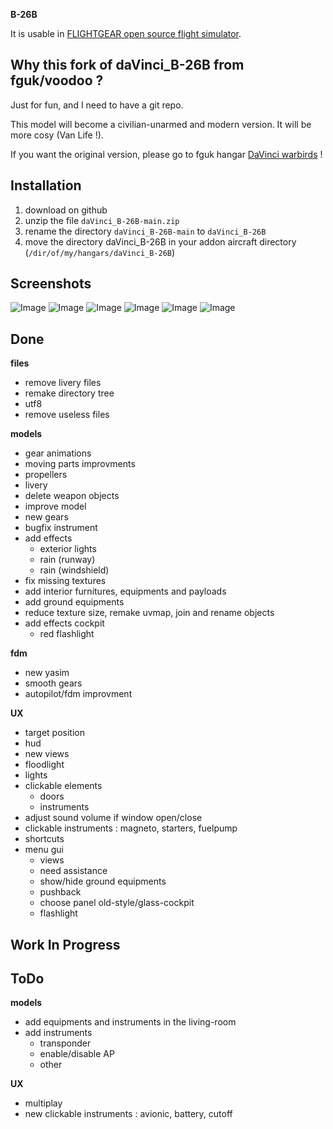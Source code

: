**B-26B**

It is usable in [FLIGHTGEAR open source flight simulator](http://www.flightgear.org).

Why this fork of daVinci_B-26B from fguk/voodoo ?
-------------------------------------------------

Just for fun, and I need to have a git repo.

This model will become a civilian-unarmed and modern version. It will be more cosy (Van Life !).

If you want the original version, please go to fguk hangar [DaVinci warbirds](https://sites.google.com/view/fgukhangar/flightgear-uk-home-page/hangar/davinci-aircraft/warbirds) !

Installation
------------

1. download on github
2. unzip the file `daVinci_B-26B-main.zip`
3. rename the directory `daVinci_B-26B-main` to `daVinci_B-26B`
4. move the directory daVinci_B-26B in your addon aircraft directory (`/dir/of/my/hangars/daVinci_B-26B`)

Screenshots
-----------

![Image](https://i.imgur.com/GxIpSqM.png)
![Image](https://i.imgur.com/puO2uqR.png)
![Image](https://i.imgur.com/RhyFsYf.png)
![Image](https://i.imgur.com/zZRX407.png)
![Image](https://i.imgur.com/s7AgN9D.png)
![Image](https://i.imgur.com/qKAa5Un.png)


Done
----

**files**

- remove livery files
- remake directory tree
- utf8
- remove useless files

**models**

- gear animations
- moving parts improvments
- propellers
- livery
- delete weapon objects
- improve model
- new gears
- bugfix instrument
- add effects
    - exterior lights
    - rain (runway)
    - rain (windshield)
- fix missing textures
- add interior furnitures, equipments and payloads
- add ground equipments
- reduce texture size, remake uvmap, join and rename objects
- add effects cockpit
    - red flashlight

**fdm**

- new yasim
- smooth gears
- autopilot/fdm improvment

**UX**

- target position
- hud
- new views
- floodlight
- lights
- clickable elements
    - doors
    - instruments
- adjust sound volume if window open/close
- clickable instruments : magneto, starters, fuelpump
- shortcuts
- menu gui
    - views
    - need assistance
    - show/hide ground equipments
    - pushback
    - choose panel old-style/glass-cockpit
    - flashlight


Work In Progress
----------------



ToDo
----

**models**

- add equipments and instruments in the living-room
- add instruments
    - transponder
    - enable/disable AP
    - other

**UX**

- multiplay
- new clickable instruments : avionic, battery, cutoff






<!--
https://imgur.com/a/D3uNXA3
-->

